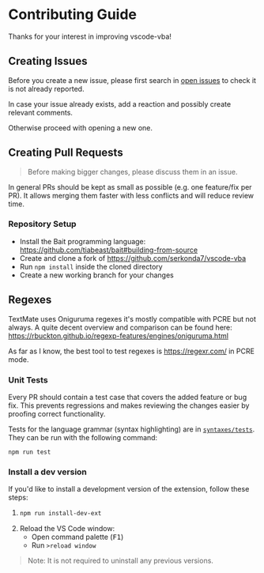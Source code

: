 # Contributing Guide
Thanks for your interest in improving vscode-vba!

## Creating Issues
Before you create a new issue, please first search in [open issues][issues] to check it is not already reported.

In case your issue already exists, add a reaction and possibly create relevant comments.

Otherwise proceed with opening a new one.

## Creating Pull Requests
> Before making bigger changes, please discuss them in an issue.

In general PRs should be kept as small as possible (e.g. one feature/fix per PR).
It allows merging them faster with less conflicts and will reduce review time.

### Repository Setup
- Install the Bait programming language: https://github.com/tiabeast/bait#building-from-source
- Create and clone a fork of https://github.com/serkonda7/vscode-vba
- Run `npm install` inside the cloned directory
- Create a new working branch for your changes

## Regexes
TextMate uses Oniguruma regexes it's mostly compatible with PCRE but not always.
A quite decent overview and comparison can be found here: https://rbuckton.github.io/regexp-features/engines/oniguruma.html

As far as I know, the best tool to test regexes is https://regexr.com/ in PCRE mode.

### Unit Tests
Every PR should contain a test case that covers the added feature or bug fix.
This prevents regressions and makes reviewing the changes easier by proofing correct functionality.

Tests for the language grammar (syntax highlighting) are in [`syntaxes/tests`](syntaxes/tests/).
They can be run with the following command:
```
npm run test
```

### Install a dev version
If you'd like to install a development version of the extension, follow these steps:
1. ```sh
   npm run install-dev-ext
   ```
2. Reload the VS Code window:
   - Open command palette (<kbd>F1</kbd>)
   - Run `>reload window`

> Note: It is not required to uninstall any previous versions.

<!-- links -->
[issues]: https://github.com/serkonda7/vscode-vba/issues
